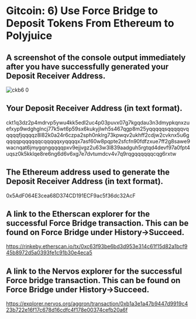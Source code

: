 # Gitcoin: 6) Use Force Bridge to Deposit Tokens From Ethereum to Polyjuice

## A screenshot of the console output immediately after you have successfully generated your Deposit Receiver Address.

![ckb6 0](https://user-images.githubusercontent.com/20263044/130452449-7d44b135-7844-43e7-ae07-1ff211826abd.png)

## Your Deposit Receiver Address (in text format).

ckt1q3dz2p4mdrvp5ywu4kk5edl2uc4p03puvx07g7kgqdau3n3dmypkqnxzuefxyp9wdghglncj77k5wt6p59sx6kukyjlwh5s467qgp8m25yqqqqqsqqqqqvqqqqqfjqqqqz8l82k0a24r6czpa2sph0nklrg73kpwqv2ukhff2cdjw2cvknx5u6gqqqqpqqqqqqcqqqqqxyqqqqx7asf60w8pqpte2sfcfn90fdfzxue7ff2g8sawe9wacnqat6jmygqngqqqqpxv9ejjvgz2u63w3l839aadguh5rgtqd4devf97a0fpt4uqsz0k5kklqe8re6ng6d6v6xg7e7dvtumdcv4v7q9rqgqqqqqqcqg6rxtw

## The Ethereum address used to generate the Deposit Receiver Address (in text format).

0x5AdF064E3cea68D374CD191ECF9ac5f36dc32AcF

## A link to the Etherscan explorer for the successful Force Bridge transaction. This can be found on Force Bridge under History→Succeed.

https://rinkeby.etherscan.io/tx/0xc63f93be6bd3d953e314c61f15d82a1bcf945b8972d5a0393fe1c91b30e4eca5

## A link to the Nervos explorer for the successful Force bridge transaction. This can be found on Force Bridge under History→Succeed.

https://explorer.nervos.org/aggron/transaction/0xb1a3e1a47b9447d9919c423b722e16f17c678d16cdfc4f178e00374cefb20a6f
